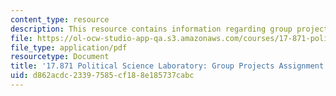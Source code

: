 ```yaml
---
content_type: resource
description: This resource contains information regarding group projects assignment
file: https://ol-ocw-studio-app-qa.s3.amazonaws.com/courses/17-871-political-science-laboratory-spring-2012/d862acdc23397585cf188e185737cabc_MIT17_871S12_Group.pdf
file_type: application/pdf
resourcetype: Document
title: '17.871 Political Science Laboratory: Group Projects Assignment'
uid: d862acdc-2339-7585-cf18-8e185737cabc
---
```

